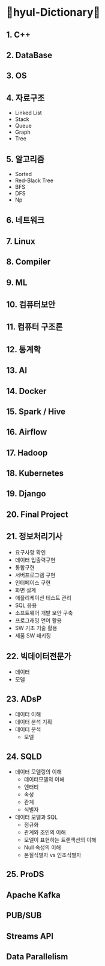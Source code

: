 # 📖hyul-Dictionary📖

## 1. C++
 
## 2. DataBase

## 3. OS

## 4. 자료구조
- Linked List
- Stack
- Queue
- Graph
- Tree


## 5. 알고리즘
- Sorted
- Red-Black Tree
- BFS
- DFS
- Np


## 6. 네트워크

## 7. Linux

## 8. Compiler

## 9. ML

## 10. 컴퓨터보안

## 11. 컴퓨터 구조론

## 12. 통계학

## 13. AI

## 14. Docker

## 15. Spark / Hive

## 16. Airflow

## 17. Hadoop

## 18. Kubernetes

## 19. Django

## 20. Final Project

## 21. 정보처리기사
- 요구사항 확인
- 데이터 입출력구현
- 통합구현
- 서버프로그램 구현
- 인터페이스 구현
- 화면 설계
- 애플리케이션 테스트 관리
- SQL 응용
- 소프트웨어 개발 보안 구축
- 프로그래밍 언어 활용
- SW 기초 기술 활용
- 제품 SW 패키징

## 22. 빅데이터전문가
- 데이터
- 모델

## 23. ADsP
- 데이터 이해
- 데이터 분석 기획
- 데이터 분석
  - 모델

## 24. SQLD
- 데이터 모델링의 이해
  - 데이터모델의 이해
  - 엔터티
  - 속성
  - 관계
  - 식별자
- 데이터 모델과  SQL
  - 정규화
  - 관계와 조인의 이해
  - 모델이 표현하는 트랜잭션의 이해
  - Null 속성의 이해
  - 본질식별자 vs 인조식별자


## 25. ProDS


## Apache Kafka
## PUB/SUB
## Streams API
## Data Parallelism 


